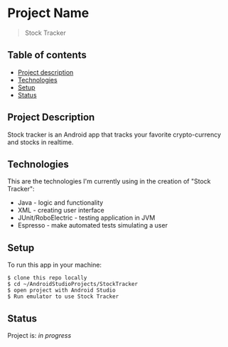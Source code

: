 # Project Name
> Stock Tracker
## Table of contents
* [Project description](#project-description)
* [Technologies](#technologies)
* [Setup](#setup)
* [Status](#status)

## Project Description 
Stock tracker is an Android app that tracks your favorite crypto-currency and stocks in realtime.

## Technologies
This are the technologies I'm currently using in the creation of "Stock Tracker":
* Java - logic and functionality
* XML - creating user interface
* JUnit/RoboElectric - testing application in JVM
* Espresso - make automated tests simulating a user

## Setup
To run this app in your machine:
```
$ clone this repo locally
$ cd ~/AndroidStudioProjects/StockTracker
$ open project with Android Studio
$ Run emulator to use Stock Tracker
```

## Status
Project is: _in progress_